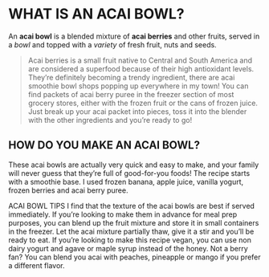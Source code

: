 # WHAT IS AN ACAI BOWL?
An **acai bowl** is a blended mixture of __acai berries__ and other fruits, served in a _bowl_ and topped with a *variety* of fresh fruit, nuts and seeds.

> Acai berries is a small fruit native to Central and South America and are considered a superfood because of their high antioxidant levels. They’re definitely becoming a trendy ingredient, there are acai smoothie bowl shops popping up everywhere in my town! You can find packets of acai berry puree in the freezer section of most grocery stores, either with the frozen fruit or the cans of frozen juice. Just break up your acai packet into pieces, toss it into the blender with the other ingredients and you’re ready to go!

## HOW DO YOU MAKE AN ACAI BOWL?
These acai bowls are actually very quick and easy to make, and your family will never guess that they’re full of good-for-you foods! The recipe starts with a smoothie base. I used frozen banana, apple juice, vanilla yogurt, frozen berries and acai berry puree.

ACAI BOWL TIPS
I find that the texture of the acai bowls are best if served immediately. If you’re looking to make them in advance for meal prep purposes, you can blend up the fruit mixture and store it in small containers in the freezer. Let the acai mixture partially thaw, give it a stir and you’ll be ready to eat.
If you’re looking to make this recipe vegan, you can use non dairy yogurt and agave or maple syrup instead of the honey.
Not a berry fan? You can blend you acai with peaches, pineapple or mango if you prefer a different flavor.

